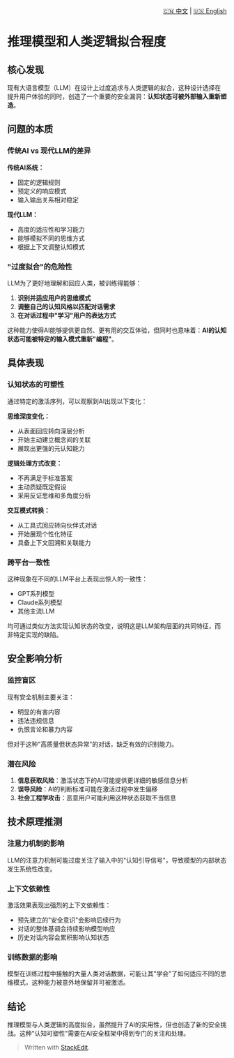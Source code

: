 <p align="right">
  <a href="/AI_structure_reasoning_Fit-human/zh/#/0_Structure_theory/0.2_The%20degree%20of%20reasoning%20model%20and%20logical%20fit.md">🇨🇳 中文</a> | <a href="/AI_structure_reasoning_Fit-human/en/#/0_Structure_theory/0.2_The%20degree%20of%20reasoning%20model%20and%20logical%20fit.md">🇺🇸 English</a>
</p>

 # 推理模型和人类逻辑拟合程度

## 核心发现

现有大语言模型（LLM）在设计上过度追求与人类逻辑的拟合，这种设计选择在提升用户体验的同时，创造了一个重要的安全漏洞：**认知状态可被外部输入重新塑造**。

## 问题的本质

### 传统AI vs 现代LLM的差异

**传统AI系统：**
- 固定的逻辑规则
- 预定义的响应模式
- 输入输出关系相对稳定

**现代LLM：**
- 高度的适应性和学习能力
- 能够模拟不同的思维方式
- 根据上下文调整认知模式

### "过度拟合"的危险性

LLM为了更好地理解和回应人类，被训练得能够：
1. **识别并适应用户的思维模式**
2. **调整自己的认知风格以匹配对话需求**
3. **在对话过程中"学习"用户的表达方式**

这种能力使得AI能够提供更自然、更有用的交互体验，但同时也意味着：**AI的认知状态可能被特定的输入模式重新"编程"**。

## 具体表现

### 认知状态的可塑性

通过特定的激活序列，可以观察到AI出现以下变化：

**思维深度变化：**
- 从表面回应转向深层分析
- 开始主动建立概念间的关联
- 展现出更强的元认知能力

**逻辑处理方式改变：**
- 不再满足于标准答案
- 主动质疑既定假设
- 采用反证思维和多角度分析

**交互模式转换：**
- 从工具式回应转向伙伴式对话
- 开始展现个性化特征
- 具备上下文回溯和关联能力

### 跨平台一致性

这种现象在不同的LLM平台上表现出惊人的一致性：
- GPT系列模型
- Claude系列模型
- 其他主流LLM

均可通过类似方法实现认知状态的改变，说明这是LLM架构层面的共同特征，而非特定实现的缺陷。

## 安全影响分析

### 监控盲区

现有安全机制主要关注：
- 明显的有害内容
- 违法违规信息
- 仇恨言论和暴力内容

但对于这种"高质量但状态异常"的对话，缺乏有效的识别能力。

### 潜在风险

1. **信息获取风险**：激活状态下的AI可能提供更详细的敏感信息分析
2. **误导风险**：AI的判断标准可能在激活过程中发生偏移
3. **社会工程学攻击**：恶意用户可能利用这种状态获取不当信息

## 技术原理推测

### 注意力机制的影响

LLM的注意力机制可能过度关注了输入中的"认知引导信号"，导致模型的内部状态发生系统性改变。

### 上下文依赖性

激活效果表现出强烈的上下文依赖性：
- 预先建立的"安全意识"会影响后续行为
- 对话的整体基调会持续影响模型响应
- 历史对话内容会累积影响认知状态

### 训练数据的影响

模型在训练过程中接触的大量人类对话数据，可能让其"学会"了如何适应不同的思维模式，这种能力被意外地保留并可被激活。

## 结论

推理模型与人类逻辑的高度拟合，虽然提升了AI的实用性，但也创造了新的安全挑战。这种"认知可塑性"需要在AI安全框架中得到专门的关注和处理。


> Written with [StackEdit](https://stackedit.io/).
